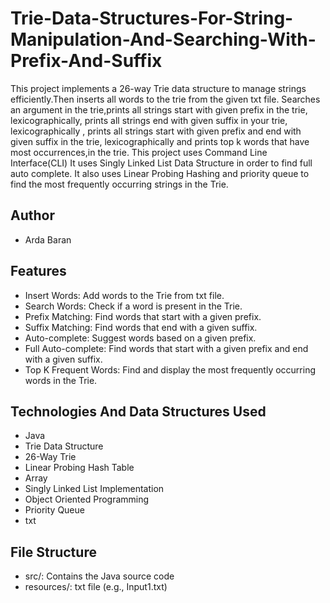 # Trie-Data-Structures-For-String-Manipulation-And-Searching-With-Prefix-And-Suffix
 This project implements a 26-way Trie data structure to manage strings efficiently.Then inserts all words to the trie from the given txt file. 
Searches an argument in the trie,prints all strings start with given prefix in the trie, lexicographically, prints all strings end with given
suffix in your trie, lexicographically , prints all strings start with given prefix and end with given suffix in the trie, lexicographically
and  prints top k words that have most occurrences,in the trie. 
This project uses Command Line Interface(CLI)
It uses Singly Linked List Data Structure in order to find full auto complete.
It also uses Linear Probing Hashing and priority queue to find the most frequently occurring strings in the Trie.

## Author

- Arda Baran

  
## Features
- Insert Words: Add words to the Trie from txt file.
- Search Words: Check if a word is present in the Trie.
- Prefix Matching: Find words that start with a given prefix.
- Suffix Matching: Find words that end with a given suffix.
- Auto-complete: Suggest words based on a given prefix.
- Full Auto-complete: Find words that start with a given prefix and end with a given suffix.
- Top K Frequent Words: Find and display the most frequently occurring words in the Trie.

## Technologies And Data Structures Used
- Java
- Trie Data Structure
- 26-Way Trie
- Linear Probing Hash Table
- Array
- Singly Linked List Implementation
- Object Oriented Programming
- Priority Queue  
- txt
## File Structure
- src/: Contains the Java source code
- resources/: txt file (e.g., Input1.txt)
